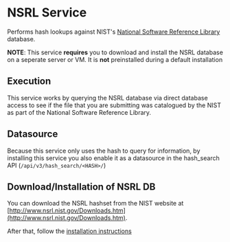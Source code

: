 # NSRL Service

Performs hash lookups against NIST's [National Software Reference Library](http://www.nsrl.nist.gov/) database.

**NOTE**: This service **requires** you to download and install the NSRL database on a seperate server or VM. It is **not** preinstalled during a default installation

## Execution

This service works by querying the NSRL database via direct database access to see if the file that you are submitting was catalogued by the NIST as part of the National Software Reference Library.

## Datasource

Because this service only uses the hash to query for information, by installing this service you also enable it as a datasource in the hash_search API (`/api/v3/hash_search/<HASH>/`)

## Download/Installation of NSRL DB

You can download the NSRL hashset from the NIST website at [http://www.nsrl.nist.gov/Downloads.htm](http://www.nsrl.nist.gov/Downloads.htm).

After that, follow the [installation instructions](db/install_notes.md)
